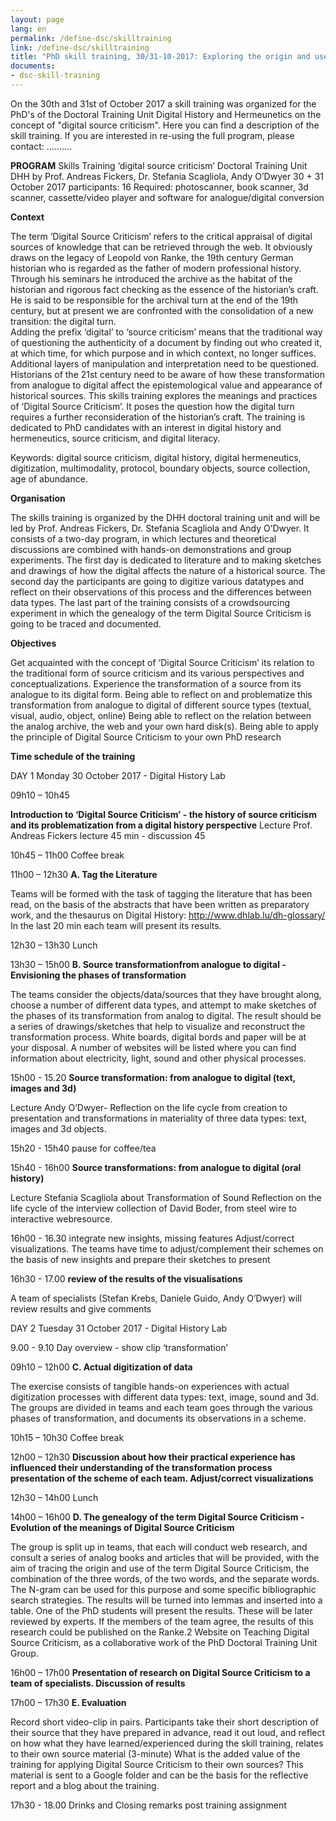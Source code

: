 ```yaml
---
layout: page
lang: en
permalink: /define-dsc/skilltraining
link: /define-dsc/skilltraining
title: "PhD skill training, 30/31-10-2017: Exploring the origin and use of the term  \"digital source criticism\""
documents:
- dsc-skill-training
---
```



On the 30th and 31st of October 2017 a skill training was organized for the PhD's of the Doctoral Training Unit Digital History and Hermeunetics on the concept of "digital source criticism". Here you can find a description of the skill training.
If you are interested in re-using the full program, please contact: ..........


**PROGRAM**
Skills Training ‘digital source criticism’
Doctoral Training Unit DHH
by Prof. Andreas Fickers, Dr. Stefania Scagliola, Andy O’Dwyer
30 + 31 October 2017
participants: 16
Required: photoscanner, book scanner, 3d scanner, cassette/video player and software for analogue/digital conversion

**Context**

The term ‘Digital Source Criticism’ refers to the critical appraisal of digital sources of knowledge that can be retrieved through the web. It obviously draws on the legacy of  Leopold von Ranke, the 19th century German historian who is regarded as the father of modern professional history. Through his seminars he introduced the archive as the habitat of the historian and rigorous fact checking as the essence of the historian’s craft. He is said to be responsible for the archival turn at the end of the 19th century, but at present we are confronted with the consolidation of a new transition: the digital turn.  
Adding the prefix ‘digital’ to ‘source criticism’ means that the traditional way of questioning the authenticity of a document by finding out who created it, at which time, for which purpose and in which context, no longer suffices. Additional layers of manipulation and interpretation need to be questioned. Historians of the 21st century need to be aware of how these transformation from analogue to digital affect the epistemological value and appearance of historical sources. This skills training explores the meanings and practices of ‘Digital Source Criticism’. It poses the question how the digital turn requires a further reconsideration of the historian’s craft. The training is dedicated to PhD candidates with an interest in digital history and hermeneutics, source criticism, and digital literacy.

Keywords: digital source criticism, digital history, digital hermeneutics, digitization, multimodality, protocol, boundary objects, source collection, age of abundance.

**Organisation**

The skills training is organized by the DHH doctoral training unit and will be led by Prof. Andreas Fickers, Dr. Stefania Scagliola and Andy O’Dwyer. It consists of a two-day program, in which lectures and theoretical discussions are combined with hands-on demonstrations and group experiments. The first day is dedicated to literature and to  making sketches and drawings of how the digital affects the nature of a historical source.
The second day the participants are going to digitize various datatypes and reflect on their observations of this process and the differences between data types. The last part of the training consists of a crowdsourcing experiment in which the genealogy of the term Digital Source Criticism is going to be traced and documented.

**Objectives**

Get acquainted with the concept of ‘Digital Source Criticism’ its relation to the traditional form of source criticism and its various perspectives and conceptualizations.
Experience the transformation of a source from its analogue to its digital form.
Being able to reflect on and problematize this transformation from analogue to digital  of different source types (textual, visual, audio, object, online)
Being able to reflect on the relation between the analog archive, the web and your own hard disk(s).
Being able to apply the principle of Digital Source Criticism to your own PhD research

**Time schedule of the training**

DAY 1 Monday 30 October 2017 - Digital History Lab

09h10 – 10h45

**Introduction to ‘Digital Source Criticism’ -  the history of source criticism and its problematization from a digital history perspective**
Lecture Prof. Andreas Fickers
lecture 45 min - discussion 45

10h45 – 11h00
Coffee break

11h00 – 12h30
**A. Tag the Literature**

Teams will be formed with the task of tagging the literature that has been read, on the basis of the abstracts that have been written as preparatory work, and the thesaurus on Digital History:  http://www.dhlab.lu/dh-glossary/
In the last 20 min each team will present its results.

12h30 – 13h30
Lunch

13h30 – 15h00
**B. Source transformationfrom analogue to digital - Envisioning the phases of transformation**

The teams consider the objects/data/sources that they have brought along, choose a number of different data types, and attempt to make sketches of the phases of its transformation from analog to digital. The result should be a series of  drawings/sketches that help to visualize and  reconstruct the transformation process. White boards, digital bords and paper will be at your disposal. A number of websites will be listed where you can find information about electricity, light, sound and other physical processes.

15h00 - 15.20
**Source transformation: from analogue to digital (text, images and 3d)**

Lecture Andy O’Dwyer- Reflection on the life cycle from creation to presentation and transformations in materiality of three data types: text, images and 3d objects.

15h20 - 15h40
pause for coffee/tea

15h40 - 16h00
**Source transformations: from analogue to digital (oral history)**

Lecture Stefania Scagliola about Transformation of Sound
Reflection on the life cycle of the interview collection of David Boder, from steel wire to interactive webresource.  

16h00 - 16.30
integrate new insights, missing features
Adjust/correct visualizations. The teams have time to adjust/complement their schemes on the basis of new insights and prepare their sketches to present

16h30 - 17.00
**review of the results of the visualisations**

A team of specialists (Stefan Krebs, Daniele Guido, Andy O’Dwyer) will review results and give comments



DAY 2 Tuesday 31 October 2017 - Digital History Lab

9.00 - 9.10
Day overview - show clip ‘transformation’

09h10 – 12h00
**C. Actual digitization of data**

The exercise consists of tangible hands-on experiences with actual digitization processes with different data types: text, image, sound and 3d.  The groups are divided in teams and each team goes through the various phases of transformation, and documents its observations in a scheme.

10h15 – 10h30
Coffee break

12h00 – 12h30
**Discussion about how their practical experience has influenced their understanding of the transformation process presentation of the scheme of each team. Adjust/correct visualizations**

12h30 – 14h00
Lunch

14h00 – 16h00
**D. The genealogy of the term Digital Source Criticism - Evolution of the meanings of Digital Source Criticism**

The group is split up in teams, that each will  conduct web research, and consult a series of analog books and articles that will be provided, with the aim of tracing the origin and use of the term Digital Source Criticism, the combination of the three words, of the two words, and the separate words. The N-gram can be used for this purpose and some specific bibliographic search strategies.  The results will be turned into lemmas and inserted into a table. One of the PhD students will present the results.
These will be later reviewed by experts. If the members of the team agree, the results of this research could be published on the Ranke.2 Website on Teaching Digital Source Criticism, as a collaborative work of the PhD Doctoral Training Unit Group.

16h00 – 17h00
**Presentation of research on Digital Source Criticism to a team of specialists. Discussion of results**


17h00 – 17h30
**E. Evaluation**

Record short video-clip in pairs. Participants take their short description of their source that they have prepared in advance, read it out loud, and reflect on how what they have learned/experienced during the skill training, relates to their own source material  (3-minute) What is  the added value of the training for applying Digital Source Criticism to their own sources? This material is sent to a Google folder and can be the basis for the reflective report and a blog about the training.  

17h30 - 18.00
Drinks and Closing remarks
post training assignment
